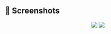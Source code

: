 

## 📸 Screenshots
<p align="center">
  <img src="https://github.com/Farea-YCC/Bmi-Calcluator-Second-Design/blob/main/screenshot/Screenshot_%D9%A2%D9%A0%D9%A2%D9%A4%D9%A1%D9%A2%D9%A2%D9%A3_%D9%A0%D9%A5%D9%A1%D9%A0%D9%A5%D9%A6.jpg">
  <img src="https://github.com/Farea-YCC/Bmi-Calcluator-Second-Design/blob/main/screenshot/Screenshot_%D9%A2%D9%A0%D9%A2%D9%A4%D9%A1%D9%A2%D9%A2%D9%A3-%D9%A0%D9%A5%D9%A1%D9%A1%D9%A0%D9%A6.jpg">
</p>
